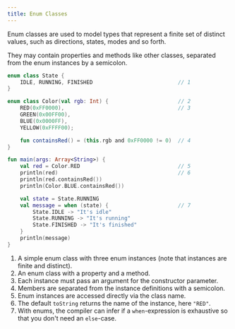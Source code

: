 ```yaml
---
title: Enum Classes
---
```


Enum classes are used to model types that represent a finite set of distinct values, such as directions, states, modes and so forth.

They may contain properties and methods like other classes, separated from the enum instances by a semicolon.

<div class="sample" markdown="1">

```kotlin
enum class State {
    IDLE, RUNNING, FINISHED                           // 1
}

enum class Color(val rgb: Int) {                      // 2
    RED(0xFF0000),                                    // 3
    GREEN(0x00FF00),
    BLUE(0x0000FF),
    YELLOW(0xFFFF00);

    fun containsRed() = (this.rgb and 0xFF0000 != 0)  // 4
}

fun main(args: Array<String>) {
    val red = Color.RED                               // 5
    println(red)                                      // 6
    println(red.containsRed())
    println(Color.BLUE.containsRed())

    val state = State.RUNNING
    val message = when (state) {                      // 7
        State.IDLE -> "It's idle"
        State.RUNNING -> "It's running"
        State.FINISHED -> "It's finished"
    }
    println(message)
}
```

</div>

1. A simple enum class with three enum instances (note that instances are finite and distinct).
2. An enum class with a property and a method.
3. Each instance must pass an argument for the constructor parameter.
4. Members are separated from the instance definitions with a semicolon.
5. Enum instances are accessed directly via the class name.
6. The default `toString` returns the name of the instance, here `"RED"`.
7. With enums, the compiler can infer if a `when`-expression is exhaustive so that you don't need an `else`-case.
